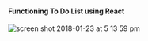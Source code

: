 #### Functioning To Do List using React

![screen shot 2018-01-23 at 5 13 59 pm](https://user-images.githubusercontent.com/31966603/35305890-dae50ac2-0060-11e8-8419-17b41fc2c352.png)
